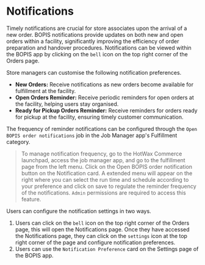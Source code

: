 # Notifications

Timely notifications are crucial for store associates upon the arrival of a new order. BOPIS notifications provide updates on both new and open orders within a facility, significantly improving the efficiency of order preparation and handover procedures. Notifications can be viewed within the BOPIS app by clicking on the `bell` icon on the top right corner of the Orders page.  

Store managers can customise the following notification preferences. 

* **New Orders:** Receive notifications as new orders become available for fulfillment at the facility.
* **Open Orders Reminder:** Receive periodic reminders for open orders at the facility, helping users stay organised.
* **Ready for Pickup Orders Reminder:** Receive reminders for orders ready for pickup at the facility, ensuring timely customer communication.

The frequency of reminder notifications can be configured through the `Open BOPIS order notifications` job in the Job Manager app's Fulfillment category.  

>To manage notification frequency, go to the HotWax Commerce launchpad, access the job manager app, and go to the fulfillment page from the left menu. Click on the Open BOPIS order notification button on the Notification card. A extended menu will appear on the right where you can select the run time and schedule according to your preference and click on save to regulate the reminder frequency of the notifications. `Admin` permissions are required to access this feature.

Users can configure the notification settings in two ways. 
1. Users can click on the `bell` icon on the top right corner of the Orders page, this will open the Notifications page. Once they have accessed the Notifications page, they can click on the `settings` icon at the top right corner of the page and configure notification preferences. 
2. Users can use the `Notification Preference` card on the Settings page of the BOPIS app.  

